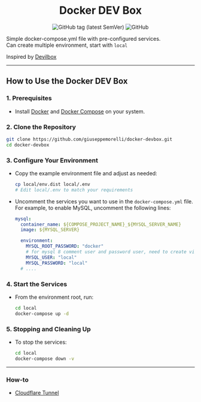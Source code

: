 <h1 align="center">Docker DEV Box</h1>

<div align="center">

![GitHub tag (latest SemVer)](https://img.shields.io/github/v/tag/giuseppemorelli/docker-devbox?sort=semver&style=for-the-badge)
![GitHub](https://img.shields.io/github/license/giuseppemorelli/docker-devbox?style=for-the-badge)

</div>

Simple docker-compose.yml file with pre-configured services.  
Can create multiple environment, start with `local`

Inspired by [Devilbox](http://devilbox.org/)

---

## How to Use the Docker DEV Box

### 1. Prerequisites

- Install [Docker](https://docs.docker.com/get-docker/) and [Docker Compose](https://docs.docker.com/compose/install/) on your system.

### 2. Clone the Repository

```sh
git clone https://github.com/giuseppemorelli/docker-devbox.git
cd docker-devbox
```

### 3. Configure Your Environment

- Copy the example environment file and adjust as needed:
  ```sh
  cp local/env.dist local/.env
  # Edit local/.env to match your requirements
  ```
  
- Uncomment the services you want to use in the `docker-compose.yml` file.  
  For example, to enable MySQL, uncomment the following lines:
  ```yaml
  mysql:
    container_name: ${COMPOSE_PROJECT_NAME}_${MYSQL_SERVER_NAME}
    image: ${MYSQL_SERVER}

    environment:
      MYSQL_ROOT_PASSWORD: "docker"
      # for mysql 8 comment user and password user, need to create via script only for legacy project
      MYSQL_USER: "local"
      MYSQL_PASSWORD: "local"
    # ....
  ```

### 4. Start the Services

- From the environment root, run:
  ```sh
  cd local
  docker-compose up -d
  ```
  
### 5. Stopping and Cleaning Up

- To stop the services:
  ```sh
  cd local
  docker-compose down -v
  ```

<hr />

### How-to

- [Cloudflare Tunnel](docs/cloudflare-tunnel.md)
